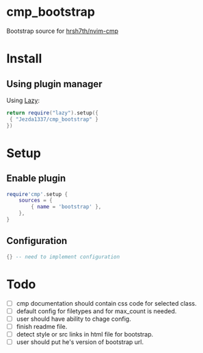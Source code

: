 # cmp_bootstrap

Bootstrap source for [hrsh7th/nvim-cmp](https://github.com/hrsh7th/nvim-cmp)

# Install

## Using plugin manager

Using [Lazy](https://github.com/folke/lazy.nvim/):

```lua
return require("lazy").setup({
 { "Jezda1337/cmp_bootstrap" }
})
```

# Setup

## Enable plugin

```lua
require'cmp'.setup {
	sources = {
		{ name = 'bootstrap' },
	},
}
```

## Configuration

```lua
{} -- need to implement configuration

```

# Todo

- [ ] cmp documentation should contain css code for selected class.
- [ ] default config for filetypes and for max_count is needed.
- [ ] user should have ability to chage config.
- [ ] finish readme file.
- [ ] detect style or src links in html file for bootstrap.
- [ ] user should put he's version of bootstrap url.
